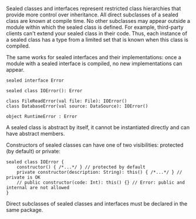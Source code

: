 Sealed classes and interfaces represent restricted class hierarchies that provide more control over inheritance. All
direct subclasses of a sealed class are known at compile time. No other subclasses may appear outside a module within
which the sealed class is defined. For example, third-party clients can't extend your sealed class in their code. Thus,
each instance of a sealed class has a type from a limited set that is known when this class is compiled.

The same works for sealed interfaces and their implementations: once a module with a sealed interface is compiled, no
new implementations can appear.

```
sealed interface Error

sealed class IOError(): Error

class FileReadError(val file: File): IOError()
class DatabaseError(val source: DataSource): IOError()

object RuntimeError : Error
```

A sealed class is abstract by itself, it cannot be instantiated directly and can have abstract members.

Constructors of sealed classes can have one of two visibilities: protected (by default) or private:

```
sealed class IOError {
    constructor() { /*...*/ } // protected by default
    private constructor(description: String): this() { /*...*/ } // private is OK
    // public constructor(code: Int): this() {} // Error: public and internal are not allowed
}
```

Direct subclasses of sealed classes and interfaces must be declared in the same package.

